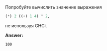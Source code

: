 Попробуйте вычислить значение выражения

```haskell
(*) 2 ((+) 1 4) ^ 2,
```
не используя GHCi.

**Answer:**

```
100
```
